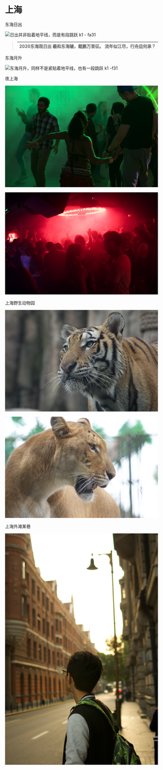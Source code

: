 # 上海

东海日出

![&#x65E5;&#x51FA;&#x5E76;&#x975E;&#x8D34;&#x7740;&#x5730;&#x5E73;&#x7EBF;&#xFF0C;&#x800C;&#x662F;&#x6709;&#x6BB5;&#x8DF3;&#x8DC3; k1 - fa31](.gitbook/assets/db8c7521-4da5-444e-9910-fd150ad38075_1_201_a.jpeg)

> | 2020东海观日出 羲和东海辘，鲲鹏万里征。 流年似江尽，行舟运何承？ |
> | :--- |

东海月升

![&#x4E1C;&#x6D77;&#x6708;&#x5347;&#xFF0C;&#x540C;&#x6837;&#x4E0D;&#x662F;&#x7D27;&#x8D34;&#x7740;&#x5730;&#x5E73;&#x7EBF;&#xFF0C;&#x4E5F;&#x6709;&#x4E00;&#x6BB5;&#x8DF3;&#x8DC3; k1 -f31](.gitbook/assets/c97b7d6a-f1a3-4c2a-abe8-eae012d8a73f.jpeg)

夜上海

![&#x201C;&#x821E;&#x8005;&#x201D; - &#x5564;&#x9152;&#x8282; - k5 - fa43](.gitbook/assets/62698041-ab95-4b3e-afe7-18c1032aa1c8_1_100_o.jpeg)

![&#x201C;&#x70ED;&#x5EA6;&#x201D; - &#x4E0A;&#x6D77;&#x67D0;&#x591C;&#x5E97; k1-fa31](.gitbook/assets/0b4f4caa-e830-45ad-bb11-4c65482405d3.jpeg)

上海野生动物园

![&#x7B3C;&#x4E2D;&#x4E4B;&#x864E; k5 55-300](.gitbook/assets/fd126037-be7b-47ff-b6c7-cae5db8f38b2_1_100_o.jpeg)

![&#x7B3C;&#x4E2D;&#x96CC;&#x72EE; k5 55-300](.gitbook/assets/fb011b95-2561-41ce-b847-0327e7fc8e83_1_100_o.jpeg)

上海外滩某巷

![&#x767E;&#x5E74;&#x7684;&#x8DEF; - &#x5E74;&#x8F7B;&#x4EBA;&#x5230;&#x4E86;&#x4E5F;&#x6CA7;&#x6851;... k5 fa31](.gitbook/assets/imgp0177.jpeg)

